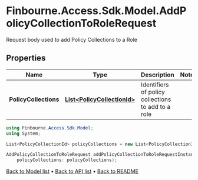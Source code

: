 # Finbourne.Access.Sdk.Model.AddPolicyCollectionToRoleRequest
Request body used to add Policy Collections to a Role

## Properties

Name | Type | Description | Notes
------------ | ------------- | ------------- | -------------
**PolicyCollections** | [**List&lt;PolicyCollectionId&gt;**](PolicyCollectionId.md) | Identifiers of policy collections to add to a role | 

```csharp
using Finbourne.Access.Sdk.Model;
using System;

List<PolicyCollectionId> policyCollections = new List<PolicyCollectionId>();

AddPolicyCollectionToRoleRequest addPolicyCollectionToRoleRequestInstance = new AddPolicyCollectionToRoleRequest(
    policyCollections: policyCollections);
```

[Back to Model list](../README.md#documentation-for-models) &#8226; [Back to API list](../README.md#documentation-for-api-endpoints) &#8226; [Back to README](../README.md)
